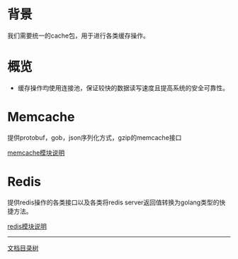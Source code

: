 # 背景

我们需要统一的cache包，用于进行各类缓存操作。

# 概览

* 缓存操作均使用连接池，保证较快的数据读写速度且提高系统的安全可靠性。

# Memcache

提供protobuf，gob，json序列化方式，gzip的memcache接口

[memcache模块说明](cache-mc.md)

# Redis

提供redis操作的各类接口以及各类将redis server返回值转换为golang类型的快捷方法。

[redis模块说明](cache-redis.md)

-------------

[文档目录树](summary.md)
